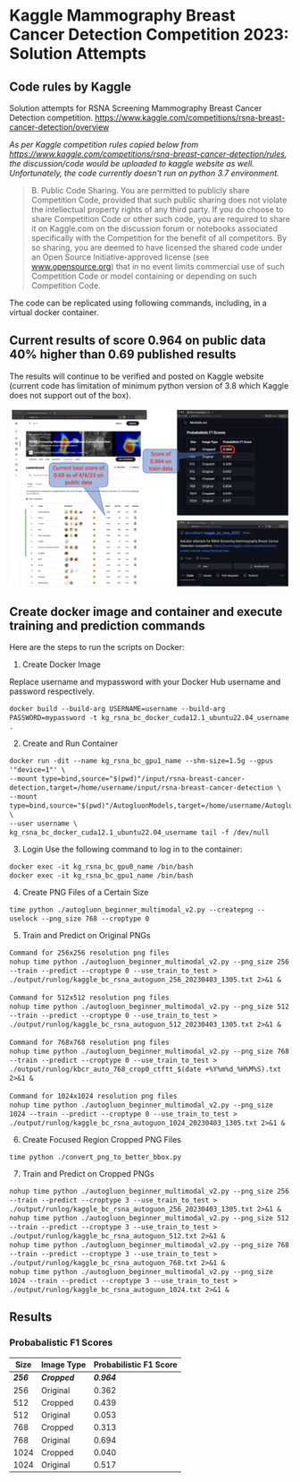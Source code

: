 # Kaggle Mammography Breast Cancer Detection Competition 2023: Solution Attempts
## Code rules by Kaggle
Solution attempts for RSNA Screening Mammography Breast Cancer Detection competition.  https://www.kaggle.com/competitions/rsna-breast-cancer-detection/overview

*As per Kaggle competition rules copied below from https://www.kaggle.com/competitions/rsna-breast-cancer-detection/rules, the discussion/code would be uploaded to kaggle website as well. Unfortunately, the code currently doesn't run on python 3.7 environment.*

> B. Public Code Sharing. You are permitted to publicly share Competition Code, provided that such public sharing does not violate the intellectual property rights of any third party. If you do choose to share Competition Code or other such code, you are required to share it on Kaggle.com on the discussion forum or notebooks associated specifically with the Competition for the benefit of all competitors. By so sharing, you are deemed to have licensed the shared code under an Open Source Initiative-approved license (see www.opensource.org) that in no event limits commercial use of such Competition Code or model containing or depending on such Competition Code.

The code can be replicated using following commands, including, in a virtual docker container.

## Current results of score 0.964 on public data 40% higher than 0.69 published results
The results will continue to be verified and posted on Kaggle website (current code has limitation of minimum python version of 3.8 which Kaggle does not support out of the box).

![alt text](images/RSNA_Breast_Cancer_Results_040423_inprogress.jpg)


## Create docker image and container and execute training and prediction commands
Here are the steps to run the scripts on Docker:

1. Create Docker Image

Replace username and mypassword with your Docker Hub username and password respectively.
```
docker build --build-arg USERNAME=username --build-arg PASSWORD=mypassword -t kg_rsna_bc_docker_cuda12.1_ubuntu22.04_username .
```

2. Create and Run Container
```
docker run -dit --name kg_rsna_bc_gpu1_name --shm-size=1.5g --gpus '"device=1"' \
--mount type=bind,source="$(pwd)"/input/rsna-breast-cancer-detection,target=/home/username/input/rsna-breast-cancer-detection \
--mount type=bind,source="$(pwd)"/AutogluonModels,target=/home/username/AutogluonModels \
--user username \
kg_rsna_bc_docker_cuda12.1_ubuntu22.04_username tail -f /dev/null
```

3. Login
Use the following command to log in to the container:
```
docker exec -it kg_rsna_bc_gpu0_name /bin/bash
docker exec -it kg_rsna_bc_gpu1_name /bin/bash
```

4. Create PNG Files of a Certain Size
```
time python ./autogluon_beginner_multimodal_v2.py --createpng --uselock --png_size 768 --croptype 0
```

5. Train and Predict on Original PNGs
```
Command for 256x256 resolution png files
nohup time python ./autogluon_beginner_multimodal_v2.py --png_size 256 --train --predict --croptype 0 --use_train_to_test > ./output/runlog/kaggle_bc_rsna_autoguon_256_20230403_1305.txt 2>&1 &

Command for 512x512 resolution png files
nohup time python ./autogluon_beginner_multimodal_v2.py --png_size 512 --train --predict --croptype 0 --use_train_to_test > ./output/runlog/kaggle_bc_rsna_autoguon_512_20230403_1305.txt 2>&1 &

Command for 768x768 resolution png files
nohup time python ./autogluon_beginner_multimodal_v2.py --png_size 768 --train --predict --croptype 0 --use_train_to_test > ./output/runlog/kbcr_auto_768_crop0_ctftt_$(date +%Y%m%d_%H%M%S).txt 2>&1 &

Command for 1024x1024 resolution png files
nohup time python ./autogluon_beginner_multimodal_v2.py --png_size 1024 --train --predict --croptype 0 --use_train_to_test > ./output/runlog/kaggle_bc_rsna_autoguon_1024_20230403_1305.txt 2>&1 &
```

6. Create Focused Region Cropped PNG Files
```
time python ./convert_png_to_better_bbox.py
```

7. Train and Predict on Cropped PNGs
```
nohup time python ./autogluon_beginner_multimodal_v2.py --png_size 256 --train --predict --croptype 3 --use_train_to_test > ./output/runlog/kaggle_bc_rsna_autoguon_256_20230403_1305.txt 2>&1 &
nohup time python ./autogluon_beginner_multimodal_v2.py --png_size 512 --train --predict --croptype 3 --use_train_to_test > ./output/runlog/kaggle_bc_rsna_autoguon_512.txt 2>&1 &
nohup time python ./autogluon_beginner_multimodal_v2.py --png_size 768 --train --predict --croptype 3 --use_train_to_test > ./output/runlog/kaggle_bc_rsna_autoguon_768.txt 2>&1 &
nohup time python ./autogluon_beginner_multimodal_v2.py --png_size 1024 --train --predict --croptype 3 --use_train_to_test > ./output/runlog/kaggle_bc_rsna_autoguon_1024.txt 2>&1 &
```

## Results

### Probabalistic F1 Scores
| Size | Image Type | Probabilistic F1 Score |
|------|------------|------------------------|
| ***256***  | ***Cropped***    | ***0.964***                  |
| 256  | Original   | 0.362                  |
| 512  | Cropped    | 0.439                  |
| 512  | Original   | 0.053                  |
| 768  | Cropped    | 0.313                  |
| 768  | Original   | 0.694                  |
| 1024 | Cropped    | 0.040                  |
| 1024 | Original   | 0.517                  |


